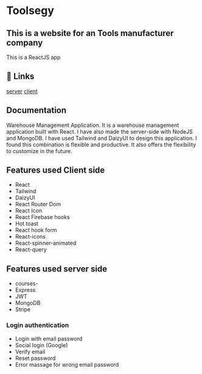 
# Toolsegy
## This is a website for an Tools manufacturer company
This is a ReactJS app

## 🔗 Links
[server](https://radiant-depths-23183.herokuapp.com/)
[client](https://toolsegy-9e5ff.web.app/)

## Documentation
Warehouse Management Application. It is a warehouse management application built with React. I have also made the server-side with NodeJS and 
MongoDB. I have used Tailwind and DaizyUI to design this application. I found this combination is flexible and productive. It also offers the flexibility to customize in the future. 

## Features used Client side
- React
- Tailwind
- DaizyUI
- React Router Dom 
- React Icon 
- React Firebase hooks
- Hot toast 
- React hook form
- React-icons
- React-spinner-animated
- React-query
## Features used server side
- courses-
- Express
- JWT
- MongoDB
- Stripe
### Login authentication
- Login with email password 
- Social login (Google)
- Verify email 
- Reset password 
- Error massage for wrong email password 



